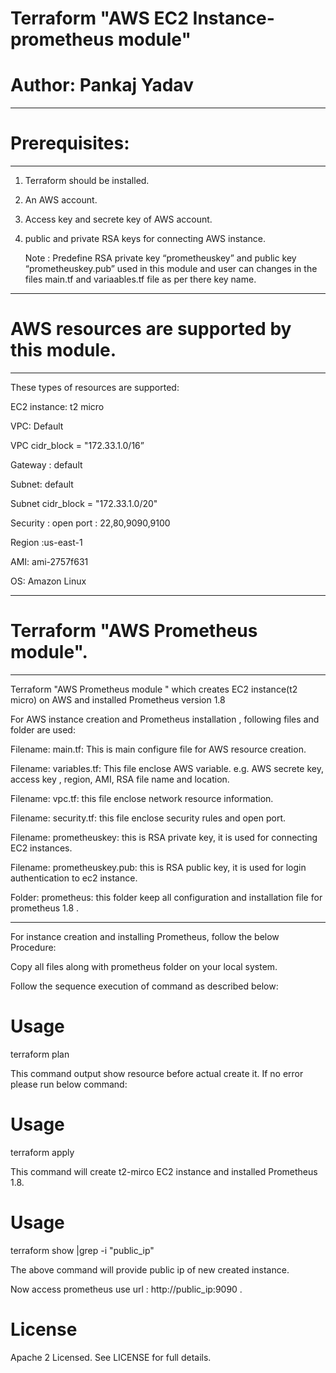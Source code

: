 # Terraform "AWS EC2 Instance-prometheus module" 

# Author: Pankaj Yadav

--------------------------------------------------------------------------------------
#  Prerequisites:
--------------------------------------------------------------------------------------
1.  Terraform  should be installed.
2.  An AWS account.
3.  Access key and secrete key of AWS account.
4.  public and private RSA keys for connecting AWS instance. 

    Note : Predefine  RSA private key “prometheuskey” and public key  “prometheuskey.pub” used in this  module and 
          user can changes in the  files main.tf and variaables.tf file as per there key name.

----------------------------------------------------------------------------------------
# AWS resources are supported by this module.
----------------------------------------------------------------------------------------
These types of resources are supported:

EC2 instance: t2 micro

VPC: Default

VPC cidr_block = "172.33.1.0/16”

Gateway : default

Subnet: default

Subnet cidr_block = "172.33.1.0/20"

Security : open port : 22,80,9090,9100

Region :us-east-1

AMI: ami-2757f631

OS: Amazon Linux 

-----------------------------------------------------------------------------------------
# Terraform "AWS Prometheus module".
---------------------------------------------------------------------------------------------

 Terraform "AWS Prometheus module " which creates  EC2 instance(t2 micro) on AWS and installed Prometheus version 1.8

 For AWS instance  creation  and Prometheus installation , following files and  folder are used:

 Filename: main.tf: This  is main configure file for AWS resource creation.

 Filename: variables.tf: This file enclose  AWS  variable.  e.g.  AWS  secrete key, access key , region, AMI, RSA file name and location.

 Filename: vpc.tf: this file enclose network  resource information. 

 Filename: security.tf: this file enclose security rules and open port.

 Filename: prometheuskey: this is RSA private key, it is  used for connecting EC2 instances.

 Filename: prometheuskey.pub: this is RSA public key, it is used for login authentication to ec2 instance. 

 Folder: prometheus: this folder keep all configuration and installation file for prometheus 1.8 .

----------------------------------------------------------------------------------------------
For instance creation and installing Prometheus,  follow the  below  Procedure:

Copy all files along with  prometheus folder on your local system.

Follow the sequence execution of command  as described below:
# Usage
terraform plan

This command output show resource before actual create it. If no error  please run below command:

# Usage
terraform apply

This command will create t2-mirco EC2 instance and installed Prometheus 1.8.


# Usage
terraform show |grep -i "public_ip"

The above command will provide public ip of new  created  instance.

Now access  prometheus   use url : http://public_ip:9090 .

#  License

Apache 2 Licensed. See LICENSE for full details.

